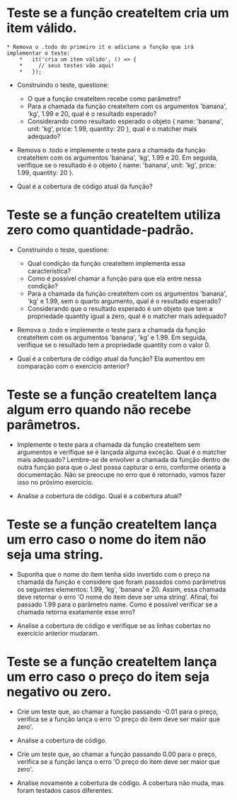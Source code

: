 # Teste se a função createItem cria um item válido.

    * Remova o .todo do primeiro it e adicione a função que irá implementar o teste:
        *   it('cria um item válido', () => {
        *     // seus testes vão aqui!
        *   });

- Construindo o teste, questione:

    * O que a função createItem recebe como parâmetro?
    * Para a chamada da função createItem com os argumentos 'banana', 'kg', 1.99 e 20, qual é o resultado esperado?
    * Considerando como resultado esperado o objeto { name: 'banana', unit: 'kg', price: 1.99, quantity: 20 }, qual é o matcher mais adequado?

- Remova o .todo e implemente o teste para a chamada da função createItem com os argumentos 'banana', 'kg', 1.99 e 20. Em seguida, verifique se o resultado é o objeto { name: 'banana', unit: 'kg', price: 1.99, quantity: 20 }.

- Qual é a cobertura de código atual da função?

# Teste se a função createItem utiliza zero como quantidade-padrão.

- Construindo o teste, questione:

    * Qual condição da função createItem implementa essa característica?
    * Como é possível chamar a função para que ela entre nessa condição?
    * Para a chamada da função createItem com os argumentos 'banana', 'kg' e 1.99, sem o quarto argumento, qual é o resultado esperado?
    * Considerando que o resultado esperado é um objeto que tem a propriedade quantity igual a zero, qual é o matcher mais adequado?

- Remova o .todo e implemente o teste para a chamada da função createItem com os argumentos 'banana', 'kg' e 1.99. Em seguida, verifique se o resultado tem a propriedade quantity com o valor 0.

- Qual é a cobertura de código atual da função? Ela aumentou em comparação com o exercício anterior?

# Teste se a função createItem lança algum erro quando não recebe parâmetros.

- Implemente o teste para a chamada da função createItem sem argumentos e verifique se é lançada alguma exceção. Qual é o matcher mais adequado? Lembre-se de envolver a chamada da função dentro de outra função para que o Jest possa capturar o erro, conforme orienta a documentação. Não se preocupe no erro que é retornado, vamos fazer isso no próximo exercício.

- Analise a cobertura de código. Qual é a cobertura atual?

# Teste se a função createItem lança um erro caso o nome do item não seja uma string.

- Suponha que o nome do item tenha sido invertido com o preço na chamada da função e considere que foram passados como parâmetros os seguintes elementos: 1.99, 'kg', 'banana' e 20. Assim, essa chamada deve retornar o erro 'O nome do item deve ser uma string'. Afinal, foi passado 1.99 para o parâmetro name. Como é possível verificar se a chamada retorna exatamente esse erro?

- Analise a cobertura de código e verifique se as linhas cobertas no exercício anterior mudaram.

# Teste se a função createItem lança um erro caso o preço do item seja negativo ou zero.

- Crie um teste que, ao chamar a função passando -0.01 para o preço, verifica se a função lança o erro 'O preço do item deve ser maior que zero'.

- Analise a cobertura de código.

- Crie um teste que, ao chamar a função passando 0.00 para o preço, verifica se a função lança o erro 'O preço do item deve ser maior que zero'.

- Analise novamente a cobertura de código. A cobertura não muda, mas foram testados casos diferentes.
